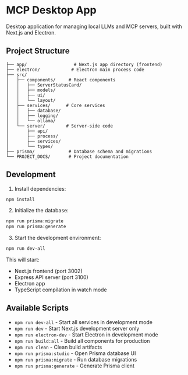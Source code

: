 # MCP Desktop App

Desktop application for managing local LLMs and MCP servers, built with Next.js and Electron.

## Project Structure

```
├── app/                  # Next.js app directory (frontend)
├── electron/            # Electron main process code
├── src/
│   ├── components/     # React components
│   │   ├── ServerStatusCard/
│   │   ├── models/
│   │   ├── ui/
│   │   └── layout/
│   ├── services/      # Core services
│   │   ├── database/
│   │   ├── logging/
│   │   └── ollama/
│   └── server/        # Server-side code
│       ├── api/
│       ├── process/
│       ├── services/
│       └── types/
├── prisma/             # Database schema and migrations
└── PROJECT_DOCS/       # Project documentation
```

## Development

1. Install dependencies:
```bash
npm install
```

2. Initialize the database:
```bash
npm run prisma:migrate
npm run prisma:generate
```

3. Start the development environment:
```bash
npm run dev-all
```

This will start:
- Next.js frontend (port 3002)
- Express API server (port 3100)
- Electron app
- TypeScript compilation in watch mode

## Available Scripts

- `npm run dev-all` - Start all services in development mode
- `npm run dev` - Start Next.js development server only
- `npm run electron-dev` - Start Electron in development mode
- `npm run build:all` - Build all components for production
- `npm run clean` - Clean build artifacts
- `npm run prisma:studio` - Open Prisma database UI
- `npm run prisma:migrate` - Run database migrations
- `npm run prisma:generate` - Generate Prisma client
